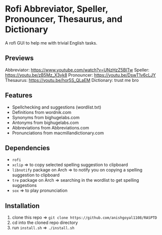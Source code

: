 # Rofi Abbreviator, Speller, Pronouncer, Thesaurus, and Dictionary

A rofi GUI to help me with trivial English tasks.

## Previews
Abbreviator: https://www.youtube.com/watch?v=UNzHzZ5BITw
Speller: https://youtu.be/zB5Mz_X3yk8
Pronouncer: https://youtu.be/DswT1v6cLJY
Thesaurus: https://youtu.be/hor5S_QLaEM
Dictionary: trust me bro

## Features

- Spellchecking and suggestions (wordlist.txt)
- Definitions from wordnik.com
- Synonyms from bighugelabs.com
- Antonyms from bighugelabs.com
- Abbreviations from Abbreviations.com
- Pronunciations from macmillandictionary.com

## Dependencies

- `rofi`
- `xclip` => to copy selected spelling suggestion to clipboard
- `libnotify` package on Arch => to notify you on copying a spelling suggestion to clipboard
- `tre` package on Arch => searching in the wordlist to get spelling suggestions
- `sox` => to play pronunciation

## Installation

1. clone this repo => `git clone https://github.com/anishgoyal1108/RASPTD`
2. cd into the cloned repo directory
3. run `install.sh` => `./install.sh`
